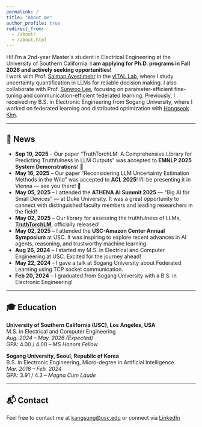 ```yaml
---
permalink: /
title: "About me"
author_profile: true
redirect_from: 
  - /about/
  - /about.html
---
```


Hi! I’m a 2nd-year Master's student in Electrical Engineering at the University of Southern California. **I am applying for Ph.D. programs in Fall 2026 and actively seeking opportunities!**
<br>
I work with Prof. [Salman Avestimehr](https://www.avestimehr.com/) in the [vITAL Lab](https://www.avestimehr.com/vital-lab), where I study uncertainty quantification in LLMs for reliable decision making. I also collaborate with Prof. [Sunwoo Lee](https://sites.google.com/view/sunwoolee/home), focusing on parameter-efficient fine-tuning and communication-efficient federated learning. Previously, I received my B.S. in Electronic Engineering from Sogang University, where I worked on federated learning and distributed optimization with [Hongseok Kim](https://nice.sogang.ac.kr/).

---

## 📰 News

- **Sep 10, 2025** – Our paper “TruthTorchLM: A Comprehensive Library for Predicting Truthfulness in LLM Outputs” was accepted to **EMNLP 2025 System Demonstrations**! 🎉
- **May 16, 2025** – Our paper “Reconsidering LLM Uncertainty Estimation Methods in the Wild” was accepted to **ACL 2025**! I’ll be presenting it in Vienna — see you there! 🎉
- **May 05, 2025** – I attended the **ATHENA AI Summit 2025** — “Big AI for Small Devices” — at Duke University. It was a great opportunity to connect with distinguished faculty members and leading researchers in the field!
- **May 02, 2025** – Our library for assessing the truthfulness of LLMs, [**TruthTorchLM**](https://github.com/Ybakman/TruthTorchLM), officially released!
- **May 02, 2025** – I attended the **USC-Amazon Center Annual Symposium** at USC. It was inspiring to explore recent advances in AI agents, reasoning, and trustworthy machine learning.
- **Aug 26, 2024** – I started my M.S. in Electrical and Computer Engineering at USC. Excited for the journey ahead!
- **May 22, 2024** - I gave a talk at Sogang University about Federated Learning using TCP socket communication.
- **Feb 20, 2024** – I graduated from Sogang University with a B.S. in Electronic Engineering!

---


## 🎓 Education

**University of Southern California (USC), Los Angeles, USA**  
M.S. in Electrical and Computer Engineering  
*Aug. 2024 – May. 2026 (Expected)*  
GPA: 4.00 / 4.00 – _MS Honors Fellow_

**Sogang University, Seoul, Republic of Korea**  
B.S. in Electronic Engineering, Micro-degree in Artificial Intelligence  
*Mar. 2018 – Feb. 2024*  
GPA: 3.91 / 4.3 – _Magna Cum Laude_

---

## 📬 Contact

Feel free to contact me at [kangsung@usc.edu](mailto:kangsung@usc.edu) or connect via [LinkedIn](https://www.linkedin.com/in/sungmin-kang-1999y64/)
